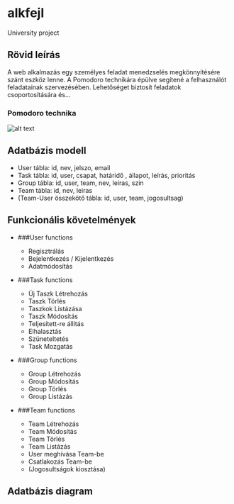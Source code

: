 # alkfejl 
University project


## Rövid leírás
 A web alkalmazás egy személyes feladat menedzselés
 megkönnyítésére szánt eszköz lenne. A Pomodoro technikára
 épülve segítené a felhasználót feladatainak szervezésében.
 Lehetőséget biztosít feladatok csoportosítására és...

### Pomodoro technika 
 ![alt text](https://cdn-images-1.medium.com/max/1600/1*R_S2oOzg5nI3e5VFHW1CKA.png)
 
## Adatbázis modell
 * User tábla: id, nev, jelszo, email
 * Task tábla: id, user, csapat,  határidő , állapot, leírás, prioritás
 * Group tábla: id, user, team, nev, leiras, szin 
 * Team tábla: id, nev, leiras
 * (Team-User összekötő tábla: id, user, team, jogosultsag)
 
## Funkcionális követelmények
* ###User functions
	* Regisztrálás
	* Bejelentkezés / Kijelentkezés
	* Adatmódosítás
 
* ###Task functions
	* Új Taszk Létrehozás
	* Taszk Törlés
	* Taszkok Listázása
	* Taszk Módosítás
	* Teljesített-re állítás
	* Elhalasztás
	* Szüneteltetés
	* Task Mozgatás
* ###Group functions
	* Group Létrehozás
	* Group Módosítás
	* Group Törlés
	* Group Listázás
* ###Team functions
	* Team Létrehozás
	* Team Módosítás
	* Team Törlés
	* Team Listázás
	* User meghívása Team-be
	* Csatlakozás Team-be
	* (Jogosultságok kiosztása)
 
## Adatbázis diagram
